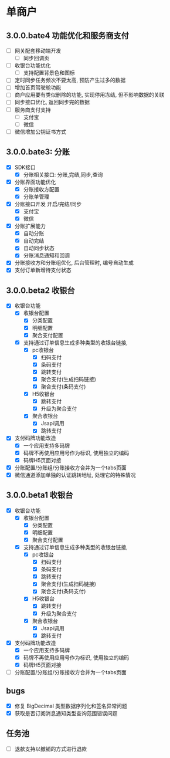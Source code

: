 # 单商户
## 3.0.0.bate4 功能优化和服务商支付
- [ ] 网关配套移动端开发
  - [ ] 同步回调页
- [ ] 收银台功能优化
  - [ ] 支持配置背景色和图标
- [ ] 定时同步任务频次不要太高, 预防产生过多的数据
- [ ] 增加首页驾驶舱功能
- [ ] 商户应用要有类似删除的功能, 实现停用冻结, 但不影响数据的关联
- [ ] 同步接口优化, 返回同步完的数据
- [ ] 服务商支付支持
  - [ ] 支付宝
  - [ ] 微信
- [ ] 微信增加公钥证书方式
## 3.0.0.bate3: 分账
- [x] SDK接口
  - [x] 分账相关接口: 分账,完结,同步,查询
- [x] 分账界面功能优化
    - [x] 分账接收方配置
    - [x] 分账单管理
- [x] 分账接口开发 开启/完结/同步
  - [x] 支付宝
  - [x] 微信
- [x] 分账扩展能力
  - [x] 自动分账
  - [x] 自动完结
  - [x] 自动同步状态
  - [x] 分账消息通知和回调
- [x] 分账接收方和分账组优化, 后台管理时, 编号自动生成
- [x] 支付订单新增待支付状态
## 3.0.0.beta2 收银台
- [x] 收银台功能
    - [x] 收银台配置
        - [x] 分类配置
        - [x] 明细配置
        - [x] 聚合支付配置
    - [x] 支持通过订单信息生成多种类型的收银台链接,
        - [x] pc收银台
            - [x] 扫码支付
            - [x] 条码支付
            - [x] 跳转支付
            - [x] 聚合支付(生成扫码链接)
            - [x] 聚合支付(条码支付)
        - [x] H5收银台
            - [x] 跳转支付
            - [x] 升级为聚合支付
        - [x] 聚合收银台
            - [x] Jsapi调用
            - [x] 跳转支付
- [x] 支付码牌功能改造
    - [x] 一个应用支持多码牌
    - [x] 码牌不再使用应用号作为标识, 使用独立的编码
    - [x] 码牌H5页面对接
- [x] 分账配置/分账组/分账接收方合并为一个tabs页面
- [x] 微信通道添加单独的认证跳转地址, 处理它的特殊情况
## 3.0.0.beta1 收银台
- [x] 收银台功能
    - [x] 收银台配置
        - [x] 分类配置
        - [x] 明细配置
        - [x] 聚合支付配置
    - [x] 支持通过订单信息生成多种类型的收银台链接,
        - [x] pc收银台
            - [x] 扫码支付
            - [x] 条码支付
            - [x] 跳转支付
            - [x] 聚合支付(生成扫码链接)
            - [x] 聚合支付(条码支付)
        - [x] H5收银台
            - [x] 跳转支付
            - [x] 升级为聚合支付
        - [x] 聚合收银台
            - [x] Jsapi调用
            - [x] 跳转支付
- [x] 支付码牌功能改造
    - [x] 一个应用支持多码牌
    - [x] 码牌不再使用应用号作为标识, 使用独立的编码
    - [x] 码牌H5页面对接
- [ ] 分账配置/分账组/分账接收方合并为一个tabs页面

## bugs
- [x] 修复 BigDecimal 类型数据序列化和签名异常问题
- [x] 获取是否订阅消息通知类型查询范围错误问题

## 任务池
- [ ] 退款支持以撤销的方式进行退款
